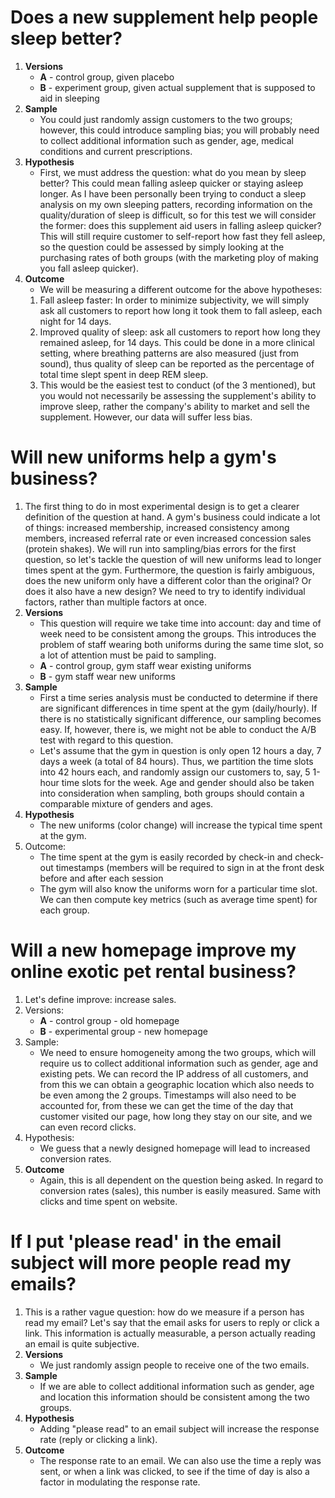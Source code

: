 # Does a new supplement help people sleep better?

1. **Versions**
    * **A** - control group, given placebo
    * **B** - experiment group, given actual supplement that is supposed to aid in sleeping
2. **Sample**
    * You could just randomly assign customers to the two groups; however, this could introduce sampling bias; you will probably need to collect additional information such as gender, age, medical conditions and current prescriptions. 
3. **Hypothesis**
    * First, we must address the question: what do you mean by sleep better? This could mean falling asleep quicker or staying asleep longer. As I have been personally been trying to conduct a sleep analysis on my own sleeping patters, recording information on the quality/duration of sleep is difficult, so for this test we will consider the former: does this supplement aid users in falling asleep quicker? This will still require customer to self-report how fast they fell asleep, so the question could be assessed by simply looking at the purchasing rates of both groups (with the marketing ploy of making you fall asleep quicker). 
4. **Outcome**
    * We will be measuring a different outcome for the above hypotheses:
    1. Fall asleep faster: In order to minimize subjectivity, we will simply ask all customers to report how long it took them to fall asleep, each night for 14 days. 
    2. Improved quality of sleep: ask all customers to report how long they remained asleep, for 14 days. This could be done in a more clinical setting, where breathing patterns are also measured (just from sound), thus quality of sleep can be reported as the percentage of total time slept spent in deep REM sleep.
    3. This would be the easiest test to conduct (of the 3 mentioned), but you would not necessarily be assessing the supplement's ability to improve sleep, rather the company's ability to market and sell the supplement. However, our data will suffer less bias.

# Will new uniforms help a gym's business?

1. The first thing to do in most experimental design is to get a clearer definition of the question at hand. A gym's business could indicate a lot of things: increased membership, increased consistency among members, increased referral rate or even increased concession sales (protein shakes). We will run into sampling/bias errors for the first question, so let's tackle the question of will new uniforms lead to longer times spent at the gym. Furthermore, the question is fairly ambiguous, does the new uniform only have a different color than the original? Or does it also have a new design? We need to try to identify individual factors, rather than multiple factors at once. 
2. **Versions**
    * This question will require we take time into account: day and time of week need to be consistent among the groups. This introduces the problem of staff wearing both uniforms during the same time slot, so a lot of attention must be paid to sampling. 
    * **A** - control group, gym staff wear existing uniforms 
    * **B** - gym staff wear new uniforms
3. **Sample**
    * First a time series analysis must be conducted to determine if there are significant differences in time spent at the gym (daily/hourly). If there is no statistically significant difference, our sampling becomes easy. If, however, there is, we might not be able to conduct the A/B test with regard to this question.
    * Let's assume that the gym in question is only open 12 hours a day, 7 days a week (a total of 84 hours). Thus, we partition the time slots into 42 hours each, and randomly assign our customers to, say, 5 1-hour time slots for the week. Age and gender should also be taken into consideration when sampling, both groups should contain a comparable mixture of genders and ages.
5. **Hypothesis**
    * The new uniforms (color change) will increase the typical time spent at the gym.
4. Outcome:
    * The time spent at the gym is easily recorded by check-in and check-out timestamps (members will be required to sign in at the front desk before and after each session
    * The gym will also know the uniforms worn for a particular time slot. We can then compute key metrics (such as average time spent) for each group.  


# Will a new homepage improve my online exotic pet rental business?

1. Let's define improve: increase sales. 
2. Versions:
    * **A** - control group - old homepage
    * **B** - experimental group - new homepage
3. Sample:
    * We need to ensure homogeneity among the two groups, which will require us to collect additional information such as gender, age and existing pets. We can record the IP address of all customers, and from this we can obtain a geographic location which also needs to be even among the 2 groups. Timestamps will also need to be accounted for, from these we can get the time of the day that customer visited our page, how long they stay on our site, and we can even record clicks. 
4. Hypothesis:
    * We guess that a newly designed homepage will lead to increased conversion rates.
5. **Outcome**
    * Again, this is all dependent on the question being asked. In regard to conversion rates (sales), this number is easily measured. Same with clicks and time spent on website. 


# If I put 'please read' in the email subject will more people read my emails?

1. This is a rather vague question: how do we measure if a person has read my email? Let's say that the email asks for users to reply or click a link. This information is actually measurable, a person actually reading an email is quite subjective. 
2. **Versions** 
    * We just randomly assign people to receive one of the two emails.
3. **Sample**
    * If we are able to collect additional information such as gender, age and location this information should be consistent among the two groups.
4. **Hypothesis**
    * Adding "please read" to an email subject will increase the response rate (reply or clicking a link). 
5. **Outcome**
    * The response rate to an email. We can also use the time a reply was sent, or when a link was clicked, to see if the time of day is also a factor in modulating the response rate.